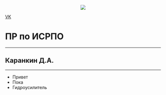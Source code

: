 <p align = "center"><a href="https://vk.com/dmtr137" target="_blank"><img src="https://kartinkof.club/uploads/posts/2022-03/1648638501_10-kartinkof-club-p-smeshnie-kartinki-poka-17.jpg" src= width="400"></a></p>

<p><a href="https://vk.com/dmtr137" target="_blank">VK</a></p>

# ПР по ИСРПО
-----
## Каранкин Д.А.
-----
* Привет
* Пока
* Гидроусилитель
